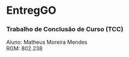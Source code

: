 # EntregGO

### Trabalho de Conclusão de Curso (TCC)

Aluno: Matheus Moreira Mendes<br>
RGM: 802.238
